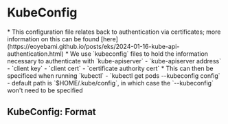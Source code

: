 <h1>KubeConfig</h1>
* This configuration file relates back to authentication via certificates; more information on this can be found [here](https://eoyebami.github.io/posts/eks/2024-01-16-kube-api-authentication.html)
* We use `kubeconfig` files to hold the information necessary to authenticate with `kube-apiserver`
  - `kube-apiserver address`
  - `client key`
  - `client cert`
  - `certificate authority cert`
  * This can then be specificed when running `kubectl`
    - `kubectl get pods --kubeconfig config`
    - default path is `$HOME/.kube/config`, in which case the `--kubeconfig` won't need to be specified
<h2>KubeConfig: Format</h2>
